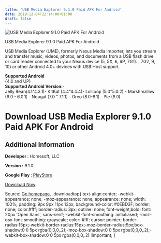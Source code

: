 ```yaml
---
title: 'USB Media Explorer 9.1.0 Paid APK For Android'
date: 2019-12-04T22:14:00+01:00
draft: false
---
```


![USB Media Explorer 9.1.0 Paid APK For Android](https://i2.wp.com/apkhome.net/wp-content/uploads/2019/12/USB-Media-Explorer-9.1.0-Paid.png "USB Media Explorer 9.1.0 Paid APK For Android")

  

USB Media Explorer 9.1.0 Paid APK For Android

USB Media Explorer (UME), formerly Nexus Media Importer, lets you stream and transfer music, videos, photos, and documents from a USB flash drive or card reader connected to your Nexus device (5, 5X, 6, 6P, 7G1). , 7G2, 9, 10) or other Android 4.0+ devices with USB Host support.

**Supported Android**  
{4.0 and UP}  
**Supported Android Version**:-  
Jelly Bean(4.1"4.3.1)- KitKat (4.4"4.4.4)- Lollipop (5.0"5.0.2) - Marshmallow (6.0 - 6.0.1) - Nougat (7.0 " 7.1.1) - Oreo (8.0-8.1) - Pie (9.0)

Download USB Media Explorer 9.1.0 Paid APK For Android
======================================================

Additional Information
----------------------

**Developer :** Homesoft, LLC

**Version :** 9.1.0

**Google Play :** [PlayStore](https://play.google.com/store/apps/details?id=com.homeysoft.nexususb.importer)

  

[Download Now](https://store4app.co/post/usb-media-explorer-9-1-0-paid-apk-for-android_1575488893)

  
Source: [Go homepage.](https://store4app.co/post/usb-media-explorer-9-1-0-paid-apk-for-android_1575488893) .downloadtop{ text-align:center; -webkit-appearance: none; -moz-appearance: none; appearance: none; width: 100%; padding: 9px 9px 11px 13px; background-color: #0EBD3F; border: none; color:#fff; border-radius: 3px; outline: none; font-weight;bold; font: 20px 'Open Sans', sans-serif; -webkit-font-smoothing: antialiased; -moz-osx-font-smoothing: grayscale; color: #fff; cursor: pointer; border-radius:15px;-webkit-border-radius:15px;-moz-border-radius:5px;box-shadow:0 0 5px rgba(0,0,0,.2);-moz-box-shadow:0 0 5px rgba(0,0,0,.2);-webkit-box-shadow:0 0 5px rgba(0,0,0,.2) !important; }